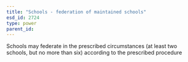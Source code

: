 ```yaml
---
title: "Schools - federation of maintained schools"
esd_id: 2724
type: power
parent_id:  
---
```


Schools may federate in the prescribed circumstances (at least two schools, but no more than six) according to the prescribed procedure

